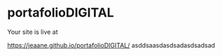 # portafolioDIGITAL

Your site is live at

https://jeaane.github.io/portafolioDIGITAL/
asddsaasdasdsadasdsadsad
